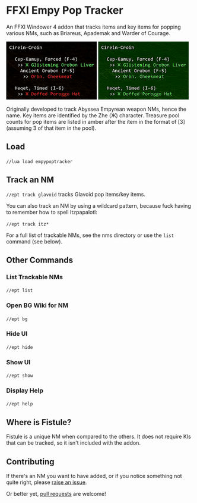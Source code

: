 # FFXI Empy Pop Tracker

An FFXI Windower 4 addon that tracks items and key items for popping various NMs, such as Briareus, Apademak and Warder of Courage.

![Example of Cirein-croin tracking](readme/demo.png) ![All KIs obtained](readme/demo-full.png)

Originally developed to track Abyssea Empyrean weapon NMs, hence the name. Key items are identified by the Zhe (Ж) character. Treasure pool counts for pop items are listed in amber after the item in the format of [3] (assuming 3 of that item in the pool).

## Load

`//lua load empypoptracker`

## Track an NM

`//ept track glavoid` tracks Glavoid pop items/key items.

You can also track an NM by using a wildcard pattern, because fuck having to remember how to spell Itzpapalotl:

`//ept track itz*`

For a full list of trackable NMs, see the nms directory or use the `list` command (see below).

## Other Commands

### List Trackable NMs

`//ept list`

### Open BG Wiki for NM

`//ept bg`

### Hide UI

`//ept hide`

### Show UI

`//ept show`

### Display Help

`//ept help`

## Where is Fistule?

Fistule is a unique NM when compared to the others. It does not require KIs that can be tracked, so it isn't included with the addon.

## Contributing

If there's an NM you want to have added, or if you notice something not quite right, please [raise an issue](https://github.com/xurion/ffxi-empy-pop-tracker/issues).

Or better yet, [pull requests](https://github.com/xurion/ffxi-empy-pop-tracker/pulls) are welcome!
